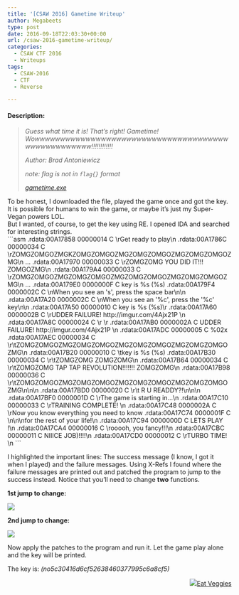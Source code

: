 ```yaml
---
title: '[CSAW 2016] Gametime Writeup'
author: Megabeets
type: post
date: 2016-09-18T22:03:30+00:00
url: /csaw-2016-gametime-writeup/
categories:
  - CSAW CTF 2016
  - Writeups
tags:
  - CSAW-2016
  - CTF
  - Reverse

---
```

#### **Description:**

> _Guess what time it is! That&#8217;s right! Gametime! Wowwwwwwwwwwwwwwwwwwwwwwwwwwwwwwwwwwwwwwwwwwwwwwwwwww!!!!!!!!!!!!_
> 
> _Author: Brad Antoniewicz_
> 
> _note: flag is not in `flag{}` format_
> 
> _<a class="chal-file" href="https://ctf.csaw.io/static/uploads/121e6daf97e57856de8183ba1e56e55b/gametime.exe" target="_blank">gametime.exe</a>_

<div class="chal-files">
</div>

<div class="chal-files">
  To be honest, I downloaded the file, played the game once and got the key. It is possible for humans to win the game, or maybe it&#8217;s just my Super-Vegan powers LOL.
</div>

<div class="chal-files">
  But I wanted, of course, to get the key using RE. I opened IDA and searched for interesting strings.
</div>

<div class="chal-files">
</div>

<div class="chal-files">
  ```asm
.rdata:00A17858 00000014 C \rGet ready to play\n                                     
.rdata:00A1786C 00000034 C \rZOMGZOMGOZMGKZOMGZOMGOZMGZOMGZOMGOZMGZOMGZOMGOZMG\n     
...     
.rdata:00A17970 00000033 C \rZOMGZOMG           YOU DID IT!!!        ZOMGOZMG\n      
.rdata:00A179A4 00000033 C \rZOMGZOMGOZMGZOMGZOMGOZMGZOMGZOMGOZMGZOMGZOMGOZMG\n      
...                                              
.rdata:00A179E0 0000000F C key is %s (%s)                                            
.rdata:00A179F4 0000002C C \nWhen you see an 's', press the space bar\n\n            
.rdata:00A17A20 0000002C C \nWhen you see an '%c', press the '%c' key\n\n            
.rdata:00A17A50 00000010 C key is %s (%s)\r                                          
.rdata:00A17A60 0000002B C \rUDDER FAILURE! http://imgur.com/4Ajx21P \n              
.rdata:00A17A8C 00000024 C \r                                 \r                     
.rdata:00A17AB0 0000002A C UDDER FAILURE! http://imgur.com/4Ajx21P \n                
.rdata:00A17ADC 00000005 C %02x                                                      
.rdata:00A17AEC 00000034 C \r\tZOMGZOMGOZMGZOMGZOMGOZMGZOMGZOMGOZMGZOMGZOMGOZMG\n    
.rdata:00A17B20 00000010 C \tkey is %s (%s)                                          
.rdata:00A17B30 00000034 C \r\tZOMGZOMG                                ZOMGZOMG\n    
.rdata:00A17B64 00000034 C \r\tZOMGZOMG     TAP TAP REVOLUTION!!!!!!!  ZOMGZOMG\n    
.rdata:00A17B98 00000036 C \r\tZOMGZOMGOZMGZOMGZOMGOZMGZOMGZOMGOZMGZOMGZOMGOZMG\n\n\n
.rdata:00A17BD0 00000020 C \r\t              R U READDY?!\n\n\n                      
.rdata:00A17BF0 0000001D C \rThe game is starting in...\n                            
.rdata:00A17C10 00000033 C \rTRAINING COMPLETE!                              \n      
.rdata:00A17C48 0000002A C \rNow you know everything you need to know                
.rdata:00A17C74 0000001F C \n\n\nfor the rest of your life!\n                        
.rdata:00A17C94 0000000D C LETS PLAY !\n                                             
.rdata:00A17CA4 00000016 C \rooooh, you fancy!!!\n                                   
.rdata:00A17CBC 00000011 C NIIICE JOB)!!!!\n                                         
.rdata:00A17CD0 00000012 C \rTURBO TIME!    \n
```

  
  <p>
    I highlighted the important lines: The success message (I know, I got it when I played) and the failure messages. Using X-Refs I found where the failure messages are printed out and patched the program to jump to the success instead. Notice that you&#8217;ll need to change <strong>two</strong> functions.
  </p>
  
  <p>
    <strong>1st jump to change:</strong>
  </p>
  
  <p>
    <img src="../uploads/gametime_1.png" />
  </p>
  
  <p>
    <strong>2nd jump to change:</strong>
  </p>
  
  <p>
    <img src="../uploads/gametime_2.png" />
  </p>
</div>

Now apply the patches to the program and run it. Let the game play alone and the key will be printed.

The key is: _(no5c30416d6cf52638460377995c6a8cf5)_

<div class="nf-post-footer">
  <p style="text-align: right">
    <a href="https://www.megabeets.net/about.html#vegan"><img src="../uploads/megabeets_inline_logo.png" />Eat Veggies</a>
  </p>
</div>